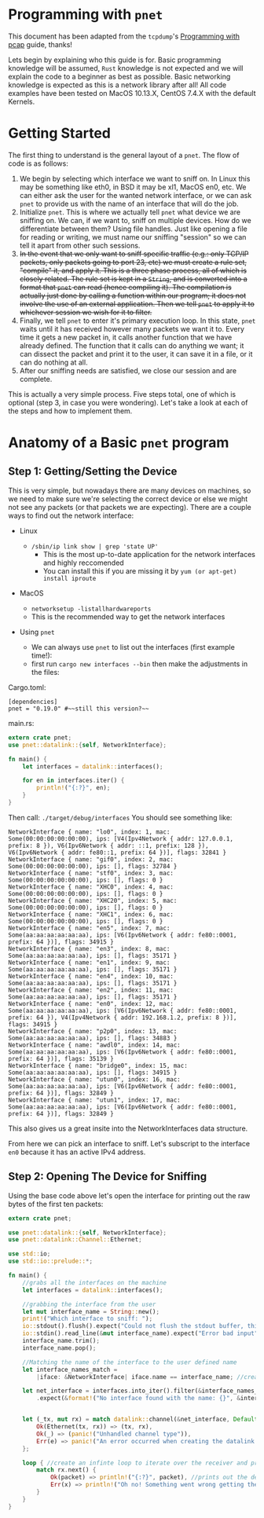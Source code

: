 # Programming with `pnet`

This document has been adapted from the `tcpdump`'s [Programming with pcap](http://www.tcpdump.org/pcap.htm) guide, thanks!

Lets begin by explaining who this guide is for. Basic programming knowledge will be assumed, `Rust` knowledge is not expected and we will explain the code to a beginner as best as possible. Basic networking knowledge is expected as this is a network library after all! All code examples have been tested on MacOS 10.13.X, CentOS 7.4.X with the default Kernels.

# Getting Started

The first thing to understand is the general layout of a `pnet`. The flow of code is as follows:

1. We begin by selecting which interface we want to sniff on. In Linux this may be something like eth0, in BSD it may be xl1, MacOS en0, etc. We can either ask the user for the wanted network interface, or we can ask `pnet` to provide us with the name of an interface that will do the job.
2. Initialize `pnet`. This is where we actually tell `pnet` what device we are sniffing on. We can, if we want to, sniff on multiple devices. How do we differentiate between them? Using file handles. Just like opening a file for reading or writing, we must name our sniffing "session" so we can tell it apart from other such sessions.
3. ~~In the event that we only want to sniff specific traffic (e.g.: only TCP/IP packets, only packets going to port 23, etc) we must create a rule set, "compile" it, and apply it. This is a three phase process, all of which is closely related. The rule set is kept in a `String`, and is converted into a format that `pnet` can read (hence compiling it). The compilation is actually just done by calling a function within our program; it does not involve the use of an external application. Then we tell `pnet` to apply it to whichever session we wish for it to filter.~~
4. Finally, we tell `pnet` to enter it's primary execution loop. In this state, `pnet` waits until it has received however many packets we want it to. Every time it gets a new packet in, it calls another function that we have already defined. The function that it calls can do anything we want; it can dissect the packet and print it to the user, it can save it in a file, or it can do nothing at all.
5. After our sniffing needs are satisfied, we close our session and are complete. 

This is actually a very simple process. Five steps total, one of which is optional (step 3, in case you were wondering). Let's take a look at each of the steps and how to implement them.

# Anatomy of a Basic `pnet` program

## Step 1: Getting/Setting the Device

This is very simple, but nowadays there are many devices on machines, so we need to make sure we're selecting the correct device or else we might not see any packets (or that packets we are expecting). There are a couple ways to find out the network interface:

- Linux
  - `/sbin/ip link show | grep 'state UP'`
    - This is the most up-to-date application for the network interfaces and highly reccomended
    - You can install this if you are missing it by `yum (or apt-get) install iproute`

- MacOS
  - `networksetup -listallhardwareports`
  - This is the recommended way to get the network interfaces

- Using `pnet`
  - We can always use `pnet` to list out the interfaces (first example time!): 
  - first run `cargo new interfaces --bin` then make the adjustments in the files:

Cargo.toml: 

```
[dependencies]
pnet = "0.19.0" #~~still this version?~~
```

main.rs:

```rust
extern crate pnet;
use pnet::datalink::{self, NetworkInterface};

fn main() {
    let interfaces = datalink::interfaces();

    for en in interfaces.iter() {
        println!("{:?}", en);
    }
}
```

Then call: `./target/debug/interfaces` You should see something like: 

```
NetworkInterface { name: "lo0", index: 1, mac: Some(00:00:00:00:00:00), ips: [V4(Ipv4Network { addr: 127.0.0.1, prefix: 8 }), V6(Ipv6Network { addr: ::1, prefix: 128 }), V6(Ipv6Network { addr: fe80::1, prefix: 64 })], flags: 32841 }
NetworkInterface { name: "gif0", index: 2, mac: Some(00:00:00:00:00:00), ips: [], flags: 32784 }
NetworkInterface { name: "stf0", index: 3, mac: Some(00:00:00:00:00:00), ips: [], flags: 0 }
NetworkInterface { name: "XHC0", index: 4, mac: Some(00:00:00:00:00:00), ips: [], flags: 0 }
NetworkInterface { name: "XHC20", index: 5, mac: Some(00:00:00:00:00:00), ips: [], flags: 0 }
NetworkInterface { name: "XHC1", index: 6, mac: Some(00:00:00:00:00:00), ips: [], flags: 0 }
NetworkInterface { name: "en5", index: 7, mac: Some(aa:aa:aa:aa:aa:aa), ips: [V6(Ipv6Network { addr: fe80::0001, prefix: 64 })], flags: 34915 }
NetworkInterface { name: "en3", index: 8, mac: Some(aa:aa:aa:aa:aa:aa), ips: [], flags: 35171 }
NetworkInterface { name: "en1", index: 9, mac: Some(aa:aa:aa:aa:aa:aa), ips: [], flags: 35171 }
NetworkInterface { name: "en4", index: 10, mac: Some(aa:aa:aa:aa:aa:aa), ips: [], flags: 35171 }
NetworkInterface { name: "en2", index: 11, mac: Some(aa:aa:aa:aa:aa:aa), ips: [], flags: 35171 }
NetworkInterface { name: "en0", index: 12, mac: Some(aa:aa:aa:aa:aa:aa), ips: [V6(Ipv6Network { addr: fe80::0001, prefix: 64 }), V4(Ipv4Network { addr: 192.168.1.2, prefix: 8 })], flags: 34915 }
NetworkInterface { name: "p2p0", index: 13, mac: Some(aa:aa:aa:aa:aa:aa), ips: [], flags: 34883 }
NetworkInterface { name: "awdl0", index: 14, mac: Some(aa:aa:aa:aa:aa:aa), ips: [V6(Ipv6Network { addr: fe80::0001, prefix: 64 })], flags: 35139 }
NetworkInterface { name: "bridge0", index: 15, mac: Some(aa:aa:aa:aa:aa:aa), ips: [], flags: 34915 }
NetworkInterface { name: "utun0", index: 16, mac: Some(aa:aa:aa:aa:aa:aa), ips: [V6(Ipv6Network { addr: fe80::0001, prefix: 64 })], flags: 32849 }
NetworkInterface { name: "utun1", index: 17, mac: Some(aa:aa:aa:aa:aa:aa), ips: [V6(Ipv6Network { addr: fe80::0001, prefix: 64 })], flags: 32849 }
``` 

This also gives us a great insite into the NetworkInterfaces data structure.

From here we can pick an interface to sniff. Let's subscript to the interface `en0` because it has an active IPv4 address.

## Step 2: Opening The Device for Sniffing

Using the base code above let's open the interface for printing out the raw bytes of the first ten packets:

```rust
extern crate pnet;

use pnet::datalink::{self, NetworkInterface};
use pnet::datalink::Channel::Ethernet;

use std::io;
use std::io::prelude::*; 

fn main() {
    //grabs all the interfaces on the machine
    let interfaces = datalink::interfaces();

    //grabbing the interface from the user
    let mut interface_name = String::new();
    print!("Which interface to sniff: ");
    io::stdout().flush().expect("Could not flush the stdout buffer, this is not good");
    io::stdin().read_line(&mut interface_name).expect("Error bad input");
    interface_name.trim();
    interface_name.pop();

    //Matching the name of the interface to the user defined name
    let interface_names_match =
        |iface: &NetworkInterface| iface.name == interface_name; //creating an interface struture to match against

    let net_interface = interfaces.into_iter().filter(&interface_names_match).next()
        .expect(&format!("No interface found with the name: {}", &interface_name)); //grabbing the matching interface


    let (_tx, mut rx) = match datalink::channel(&net_interface, Default::default()) { //pulling out the layer 2 (datalink: Ethernet)
        Ok(Ethernet(tx, rx)) => (tx, rx),
        Ok(_) => (panic!("Unhandled channel type")),
        Err(e) => panic!("An error occurred when creating the datalink channel: {}", e)
    };

    loop { //create an infinte loop to iterate over the receiver and print out packet structure
        match rx.next() {
            Ok(packet) => println!("{:?}", packet), //prints out the decimal representaiton of the bytes received
            Err(x) => println!("Oh no! Something went wrong getting the next packet: {:?}", x)
        }
    }
}
```